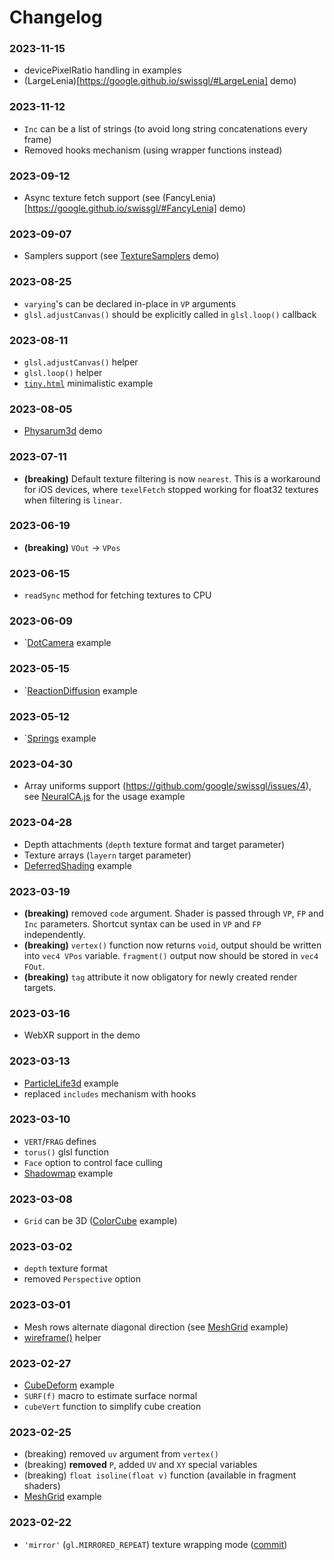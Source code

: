 # Changelog

### 2023-11-15

- devicePixelRatio handling in examples
- (LargeLenia)[https://google.github.io/swissgl/#LargeLenia] demo)

### 2023-11-12

- `Inc` can be a list of strings (to avoid long string concatenations every frame)
- Removed hooks mechanism (using wrapper functions instead)

### 2023-09-12

- Async texture fetch support (see (FancyLenia)[https://google.github.io/swissgl/#FancyLenia] demo)

### 2023-09-07

- Samplers support (see [TextureSamplers](https://google.github.io/swissgl/#TextureSamplers) demo)

### 2023-08-25

- `varying`'s can be declared in-place in `VP` arguments
- `glsl.adjustCanvas()` should be explicitly called in `glsl.loop()` callback

### 2023-08-11

- `glsl.adjustCanvas()` helper
- `glsl.loop()` helper
- [`tiny.html`](https://google.github.io/swissgl/tiny.html) minimalistic example

### 2023-08-05

- [Physarum3d](https://google.github.io/swissgl/#Physarum3d) demo

### 2023-07-11

- **(breaking)** Default texture filtering is now `nearest`. This is a workaround for iOS devices, where `texelFetch` stopped working for float32 textures when filtering is `linear`.

### 2023-06-19

- **(breaking)** `VOut` -> `VPos`

### 2023-06-15

- `readSync` method for fetching textures to CPU

### 2023-06-09

- `[DotCamera](https://google.github.io/swissgl/#DotCamera) example

### 2023-05-15

- `[ReactionDiffusion](https://google.github.io/swissgl/#ReactionDiffusion) example

### 2023-05-12

- `[Springs](https://google.github.io/swissgl/#Springs) example

### 2023-04-30

- Array uniforms support (https://github.com/google/swissgl/issues/4), see [NeuralCA.js](https://github.com/google/swissgl/blob/main/demo/NeuralCA.js) for the usage example

### 2023-04-28

- Depth attachments (`depth` texture format and target parameter)
- Texture arrays (`layern` target parameter)
- [DeferredShading](https://google.github.io/swissgl/#DeferredShading) example

### 2023-03-19

- **(breaking)** removed `code` argument. Shader is passed through `VP`, `FP` and `Inc` parameters. Shortcut syntax can be used in `VP` and `FP` independently.
- **(breaking)** `vertex()` function now returns `void`, output should be written into `vec4 VPos` variable. `fragment()` output now should be stored in `vec4 FOut`.
- **(breaking)** `tag` attribute it now obligatory for newly created render targets.

### 2023-03-16

- WebXR support in the demo

### 2023-03-13

- [ParticleLife3d](https://google.github.io/swissgl/#ParticleLife3d) example
- replaced `includes` mechanism with hooks

### 2023-03-10

- `VERT`/`FRAG` defines
- `torus()` glsl function
- `Face` option to control face culling
- [Shadowmap](https://google.github.io/swissgl/#Shadowmap) example

### 2023-03-08

- `Grid` can be 3D ([ColorCube](https://google.github.io/swissgl/#ColorCube) example)

### 2023-03-02

- `depth` texture format
- removed `Perspective` option

### 2023-03-01

- Mesh rows alternate diagonal direction (see [MeshGrid](https://google.github.io/swissgl/#MeshGrid) example)
- [wireframe()](https://github.com/google/swissgl/blob/8cf8cac20c4ec3352fec639c8d22dc5814d5e674/swissgl.js#L201) helper

### 2023-02-27

- [CubeDeform](../demo/CubeDeform.js) example
- `SURF(f)` macro to estimate surface normal
- `cubeVert` function to simplify cube creation

### 2023-02-25

- (breaking) removed `uv` argument from `vertex()`
- (breaking) **removed** `P`, added `UV` and `XY` special variables
- (breaking) `float isoline(float v)` function (available in fragment shaders)
- [MeshGrid](../demo/MeshGrid.js) example

### 2023-02-22

- `'mirror'` (`gl.MIRRORED_REPEAT`) texture wrapping mode ([commit](https://github.com/google/swissgl/commit/d690e94fff35766b5a6358d96a4b7d6c59cff166))
